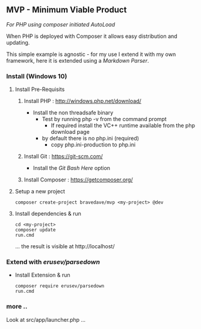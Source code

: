 ## MVP - Minimum Viable Product
 _For PHP using composer initiated AutoLoad_

When PHP is deployed with Composer it allows easy distribution and updating.

This simple example is agnostic - for my use I extend it with my own framework, here it is extended using a _Markdown Parser_.

### Install (Windows 10)
1. Install Pre-Requisits
   1. Install PHP : http://windows.php.net/download/
      * Install the non threadsafe binary
        * Test by running php -v from the command prompt
          * If required install the VC++ runtime available from the php download page
        * by default there is no php.ini (required)
          * copy php.ini-production to php.ini

   2. Install Git : https://git-scm.com/
      * Install the *Git Bash Here* option

   3. Install Composer : https://getcomposer.org/

2. Setup a new project
   ```
   composer create-project bravedave/mvp <my-project> @dev
   ```

2. Install dependencies &amp; run
   ```
   cd <my-project>
   composer update
   run.cmd
   ```

   ... the result is visible at http://localhost/

### Extend with _erusev/parsedown_
* Install Extension &amp; run
   ```
   composer require erusev/parsedown
   run.cmd
   ```

### more ..
Look at src/app/launcher.php ...

